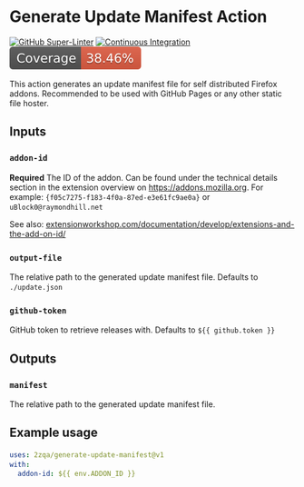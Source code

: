 # Generate Update Manifest Action

[![GitHub Super-Linter](https://github.com/2zqa/generate-update-manifest/actions/workflows/linter.yml/badge.svg)](https://github.com/super-linter/super-linter)
[![Continuous Integration](https://github.com/2zqa/generate-update-manifest/actions/workflows/ci.yml/badge.svg)](https://github.com/2zqa/generate-update-manifest/actions/workflows/ci.yml)
![Code Coverage](./badges/coverage.svg)

This action generates an update manifest file for self distributed Firefox
addons. Recommended to be used with GitHub Pages or any other static file
hoster.

## Inputs

### `addon-id`

**Required** The ID of the addon. Can be found under the technical details section in
the extension overview on https://addons.mozilla.org. For
example: `{f05c7275-f183-4f0a-87ed-e3e61fc9ae0a}` or `uBlock0@raymondhill.net`

See also:
[extensionworkshop.com/documentation/develop/extensions-and-the-add-on-id/](https://extensionworkshop.com/documentation/develop/extensions-and-the-add-on-id/)

### `output-file`

The relative path to the generated update manifest file. Defaults to
`./update.json`

### `github-token`

GitHub token to retrieve releases with. Defaults to `${{ github.token }}`

## Outputs

### `manifest`

The relative path to the generated update manifest file.

## Example usage

```yaml
uses: 2zqa/generate-update-manifest@v1
with:
  addon-id: ${{ env.ADDON_ID }}
```
